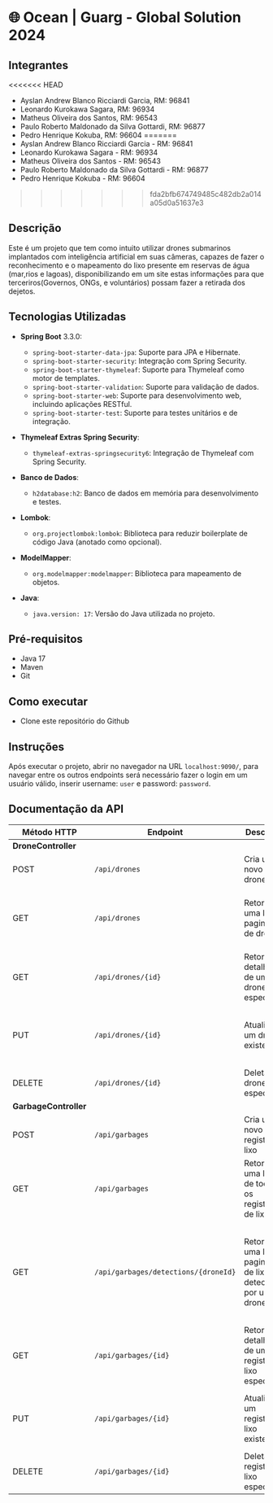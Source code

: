 # 🌐 **Ocean | Guarg - Global Solution 2024**

## **Integrantes**
<<<<<<< HEAD
- Ayslan Andrew Blanco Ricciardi Garcia, RM: 96841
- Leonardo Kurokawa Sagara, RM: 96934
- Matheus Oliveira dos Santos, RM: 96543
- Paulo Roberto Maldonado da Silva Gottardi, RM: 96877
- Pedro Henrique Kokuba, RM: 96604
=======
- Ayslan Andrew Blanco Ricciardi Garcia - RM: 96841
- Leonardo Kurokawa Sagara - RM: 96934
- Matheus Oliveira dos Santos - RM: 96543
- Paulo Roberto Maldonado da Silva Gottardi - RM: 96877
- Pedro Henrique Kokuba - RM: 96604
>>>>>>> fda2bfb674749485c482db2a014a05d0a51637e3

## **Descrição**
Este é um projeto que tem como intuito utilizar drones submarinos implantados com inteligência artificial em suas câmeras, capazes de fazer o reconhecimento e o mapeamento do lixo presente em reservas de água (mar,rios e lagoas), disponibilizando em um site estas informações para que terceriros(Governos, ONGs, e voluntários) possam fazer a retirada dos dejetos.    

## **Tecnologias Utilizadas**

- **Spring Boot** 3.3.0:
  - `spring-boot-starter-data-jpa`: Suporte para JPA e Hibernate.
  - `spring-boot-starter-security`: Integração com Spring Security.
  - `spring-boot-starter-thymeleaf`: Suporte para Thymeleaf como motor de templates.
  - `spring-boot-starter-validation`: Suporte para validação de dados.
  - `spring-boot-starter-web`: Suporte para desenvolvimento web, incluindo aplicações RESTful.
  - `spring-boot-starter-test`: Suporte para testes unitários e de integração.

- **Thymeleaf Extras Spring Security**:
  - `thymeleaf-extras-springsecurity6`: Integração de Thymeleaf com Spring Security.

- **Banco de Dados**:
  - `h2database:h2`: Banco de dados em memória para desenvolvimento e testes.

- **Lombok**:
  - `org.projectlombok:lombok`: Biblioteca para reduzir boilerplate de código Java (anotado como opcional).

- **ModelMapper**:
  - `org.modelmapper:modelmapper`: Biblioteca para mapeamento de objetos.

- **Java**:
  - `java.version: 17`: Versão do Java utilizada no projeto.


## **Pré-requisitos**
- Java 17
- Maven
- Git

## **Como executar**
- Clone este repositório do Github

## **Instruções**
Após executar o projeto, abrir no navegador na URL `localhost:9090/`, para navegar entre os outros endpoints será necessário fazer o login em um usuário válido, inserir username: `user` e password: `password`.

## **Documentação da API**

| Método HTTP | Endpoint                           | Descrição                                         | Parâmetros                                                                                   |
|-------------|-------------------------------------|---------------------------------------------------|----------------------------------------------------------------------------------------------|
|   **DroneController**                                                                                                   |
| POST        | `/api/drones`                       | Cria um novo drone                                | Corpo da Requisição: `DroneDto`                                                              |
| GET         | `/api/drones`                       | Retorna uma lista paginada de drones              | Query Params: `page` (int, default: 0), `size` (int, default: 5)                             |
| GET| `/api/drones/{id}`                  | Retorna os detalhes de um drone específico        | Path Variable: `id` (Long)                                                                   |
| PUT         | `/api/drones/{id}`                  | Atualiza um drone existente                       | Path Variable: `id` (Long), Corpo da Requisição: `DroneDto`                                  |
| DELETE      | `/api/drones/{id}`                  | Deleta um drone específico                        | Path Variable: `id` (Long)                                                                   |
|**GarbageController**                                                                                               |
| POST        | `/api/garbages`                     | Cria um novo registro de lixo                     | Corpo da Requisição: `GarbageDto`                                                            |
| GET         | `/api/garbages`                     | Retorna uma lista de todos os registros de lixo   | Nenhum                                                                                       |
| GET         | `/api/garbages/detections/{droneId}`| Retorna uma lista paginada de lixos detectados por um drone | Path Variable: `droneId` (Long), Query Params: `page` (int, default: 0), `size` (int, default: 5) |
| GET         | `/api/garbages/{id}`                | Retorna os detalhes de um registro de lixo específico | Path Variable: `id` (Long)                                                               |
| PUT         | `/api/garbages/{id}`                | Atualiza um registro de lixo existente            | Path Variable: `id` (Long), Corpo da Requisição: `GarbageDto`                                |
| DELETE      | `/api/garbages/{id}`                | Deleta um registro de lixo específico             | Path Variable: `id` (Long)                                                                   |
